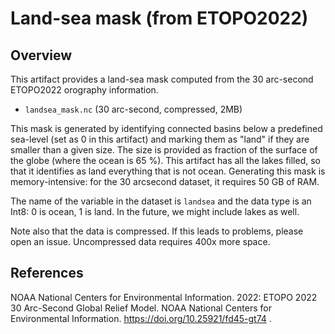 # Land-sea mask (from ETOPO2022)

## Overview

This artifact provides a land-sea mask computed from the 30 arc-second ETOPO2022
orography information.
- `landsea_mask.nc` (30 arc-second, compressed, 2MB)

This mask is generated by identifying connected basins below a predefined
sea-level (set as 0 in this artifact) and marking them as "land" if they are smaller
than a given size. The size is provided as fraction of the surface of the globe
(where the ocean is 65 %). This artifact has all the lakes filled, so that it
identifies as land everything that is not ocean. Generating this mask is
memory-intensive: for the 30 arcsecond dataset, it requires 50 GB of RAM.

The name of the variable in the dataset is `landsea` and the data type is an
Int8: 0 is ocean, 1 is land. In the future, we might include lakes as well.

Note also that the data is compressed. If this leads to problems, please open an
issue. Uncompressed data requires 400x more space.

## References

NOAA National Centers for Environmental Information. 2022: ETOPO 2022 30 Arc-Second
Global Relief Model. NOAA National Centers for Environmental Information.
https://doi.org/10.25921/fd45-gt74 .
